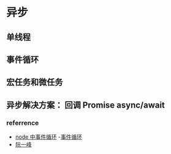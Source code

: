 # 异步

## 单线程

## 事件循环

## 宏任务和微任务

## 异步解决方案： 回调 Promise  async/await

### referrence

- [node 中事件循环](https://nodejs.org/zh-cn/docs/guides/event-loop-timers-and-nexttick/)
-[事件循环](https://zhuanlan.zhihu.com/p/46068171)
- [阮一峰](http://www.ruanyifeng.com/blog/2013/10/event_loop.html)

